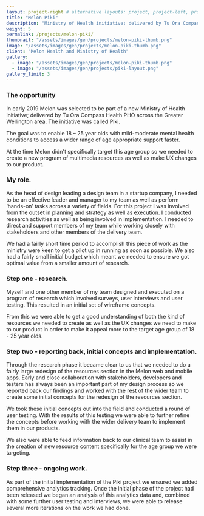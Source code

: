 ```yaml
---
layout: project-right # alternative layouts: project, project-left, project-right, project-top
title: "Melon Piki"
description: "Ministry of Health initiative; delivered by Tu Ora Compass Health PHO across the Greater Wellington area"
weight: 5
permalink: /projects/melon-piki/
thumbnail: "/assets/images/gen/projects/melon-piki-thumb.png"
image: "/assets/images/gen/projects/melon-piki-thumb.png"
client: "Melon Health and Ministry of Health"
gallery:
  - image: "/assets/images/gen/projects/melon-piki-thumb.png"
  - image: "/assets/images/gen/projects/piki-layout.png"
gallery_limit: 3
---
```


### The opportunity

In early 2019 Melon was selected to be part of a new Ministry of Health initiative; delivered by Tu Ora Compass Health PHO across the Greater Wellington area. The initiative was called Piki.

The goal was to enable 18 – 25 year olds with mild-moderate mental health conditions to access a wider range of age appropriate support faster.

At the time Melon didn't specifically target this age group so we needed to create a new program of multimedia resources as well as make UX changes to our product.

### My role.

As the head of design leading a design team in a startup company, I needed to be an effective leader and manager to my team as well as perform ‘hands-on’ tasks across a variety of fields. For this project I was involved from the outset in planning and strategy as well as execution. I conducted research activities as well as being involved in implementation. I needed to direct and support members of my team while working closely with stakeholders and other members of the delivery team.

​We had a fairly short time period to accomplish this piece of work as the ministry were keen to get a pilot up in running as soon as possible. We also had a fairly small initial budget which meant we needed to ensure we got optimal value from a smaller amount of research.

### Step one - research.

Myself and one other member of my team designed and executed on a program of research which involved surveys, user interviews and user testing. This resulted in an initial set of wireframe concepts.

From this we were able to get a good understanding of both the kind of resources we needed to create as well as the UX changes we need to make to our product in order to make it appeal more to the target age group of 18 - 25 year olds.

### Step two - reporting back, initial concepts and implementation.

Through the research phase it became clear to us that we needed to do a fairly large redesign of the resources section in the Melon web and mobile apps. Early and close collaboration with stakeholders, developers and testers has always been an important part of my design process so we reported back our findings and worked with the rest of the wider team to create some initial concepts for the redesign of the resources section.

We took these initial concepts out into the field and conducted a round of user testing. With the results of this testing we were able to further refine the concepts before working with the wider delivery team to implement them in our products.

We also were able to feed information back to our clinical team to assist in the creation of new resource content specifically for the age group we were targeting.

### Step three - ongoing work.

As part of the initial implementation of the Piki project we ensured we added comprehensive analytics tracking. Once the initial phase of the project had been released we began an analysis of this analytics data and, combined with some further user testing and interviews, we were able to release several more iterations on the work we had done.